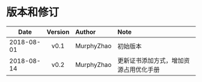 # 版本和修订 #

| Date       | Version   |  Author    | Note  |
| --------   | :-----:   | :----      | :---- |
| 2018-08-01 | v0.1      | MurphyZhao | 初始版本 |
| 2018-08-14 | v0.2      | MurphyZhao | 更新证书添加方式，增加资源占用优化手册 |
